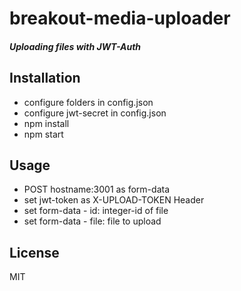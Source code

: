 breakout-media-uploader
=================
##### Uploading files with JWT-Auth

Installation
-----
* configure folders in config.json
* configure jwt-secret in config.json
* npm install
* npm start

Usage
-----
* POST hostname:3001 as form-data
* set jwt-token as X-UPLOAD-TOKEN Header
* set form-data - id: integer-id of file
* set form-data - file: file to upload

License
-----
MIT